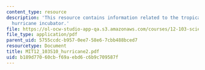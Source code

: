 ```yaml
---
content_type: resource
description: 'This resource contains information related to the tropical atmosphere:
  hurricane incubator.'
file: https://ol-ocw-studio-app-qa.s3.amazonaws.com/courses/12-103-science-and-policy-of-natural-hazards-spring-2010/b189d77060cbf69aebd6c6b9c709587f_MIT12_103S10_hurricane2.pdf
file_type: application/pdf
parent_uid: 5755ccdc-b957-0ee7-58e6-7cbb488bced7
resourcetype: Document
title: MIT12_103S10_hurricane2.pdf
uid: b189d770-60cb-f69a-ebd6-c6b9c709587f
---
```

